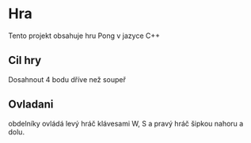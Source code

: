 # Hra
Tento projekt obsahuje hru Pong v jazyce C++

## Cil hry
Dosahnout 4 bodu dříve než soupeř

## Ovladani
obdelníky ovládá levý hráč klávesami W, S a pravý hráč šipkou nahoru a dolu.
